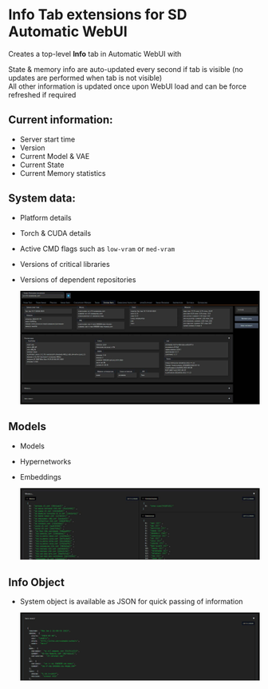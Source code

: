 # Info Tab extensions for SD Automatic WebUI

Creates a top-level **Info** tab in Automatic WebUI with 

State & memory info are auto-updated every second if tab is visible (no updates are performed when tab is not visible)  
All other information is updated once upon WebUI load and can be force refreshed if required  

## Current information:

- Server start time
- Version
- Current Model & VAE
- Current State
- Current Memory statistics

## System data:

- Platform details
- Torch & CUDA details
- Active CMD flags such as `low-vram` or `med-vram`
- Versions of critical libraries
- Versions of dependent repositories

  ![screenshot](system-info.jpg)

## Models

- Models
- Hypernetworks
- Embeddings

  ![screenshot](system-info-models.jpg)

## Info Object

- System object is available as JSON for quick passing of information

  ![screenshot](system-info-json.jpg)
